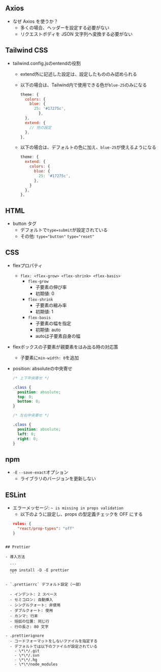 ## Axios

- なぜ Axios を使うか？
  - 多くの場合、ヘッダーを設定する必要がない
  - リクエストボディを JSON 文字列へ変換する必要がない

## Tailwind CSS

- tailwind.config.jsのentendの役割

  - extend外に記述した設定は、設定したもののみ認められる
  - 以下の場合は、Tailwind内で使用できる色が`blue-25`のみになる

    ```js
    theme: {
      colors: {
        blue: {
          25: '#17275c',
            },
      },
      extend: {
        // 他の設定
      },
    },
    ```

  - 以下の場合は、デフォルトの色に加え、`blue-25`が使えるようになる
    ```js
    theme: {
      extend: {
        colors: {
          blue: {
            25: '#17275c',
          },
        }
      },
    },
    ```

## HTML

- button タグ
  - デフォルトで`type=submit`が設定されている
  - その他: `type="button"` `type="reset"`

## CSS

- flexプロパティ

  - `flex: <flex-grow> <flex-shrink> <flex-basis>`
    - `flex-grow`
      - 子要素の伸び率
      - 初期値: 0
    - `flex-shrink`
      - 子要素の縮み率
      - 初期値: 1
    - `flex-basis`
      - 子要素の幅を指定
      - 初期値: auto
      - autoは子要素自身の幅

- flexボックスの子要素が親要素をはみ出る時の対応策

  - 子要素に`min-width: 0`を追加

- position: absoluteの中央寄せ

  ```css
  /* 上下中央寄せ */

  .class {
    position: absolute;
    top: 0;
    bottom: 0;
  }

  /* 左右中央寄せ */

  .class {
    position: absolute;
    left: 0;
    right: 0;
  }
  ```

## npm

- `-E` `--save-exact`オプション
  - ライブラリのバージョンを更新しない

## ESLint

- エラーメッセージ: `~ is missing in props validation`
  - 以下のように設定し、props の型定義チェックを OFF にする
  ```json
  rules: {
    "react/prop-types": "off"
  }
  ```

````

## Prettier

- 導入方法

  ```
  npm install -D -E prettier
  ```

- `.prettierrc` デフォルト設定（一部）

  - インデント: 2 スペース
  - セミコロン: 自動挿入
  - シングルクォート: 非使用
  - ダブルクォート: 使用
  - カンマ: 行末
  - 括弧の位置: 同じ行
  - 行の長さ: 80 文字

- .prettierignore
  - コードフォーマットをしないファイルを指定する
  - デフォルトでは以下のファイルが設定されている
    - \*\*/.git
    - \*\*/.svn
    - \*\*/.hg
    - \*\*/node_modules
````
